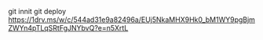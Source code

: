 git innit
git deploy
https://1drv.ms/w/c/544ad31e9a82496a/EUj5NkaMHX9Hk0_bM1WY9pgBjmZWYn4pTLqSRtFgJNYbvQ?e=n5XrtL
